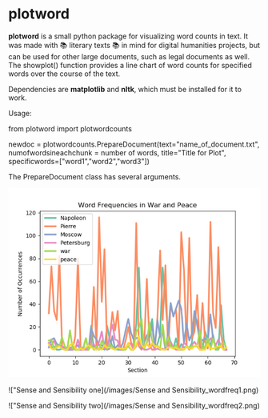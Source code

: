 # plotword
**plotword** is a small python package for visualizing word counts in text. It was made with :books: literary texts :books: in mind for digital humanities projects, but can be used for other large documents, such as legal documents as well. The showplot() function provides a line chart of word counts for specified words over the course of the text.

Dependencies are **matplotlib** and **nltk**, which must be installed for it to work. 

Usage:

from plotword import plotwordcounts

newdoc = plotwordcounts.PrepareDocument(text="name_of_document.txt", numofwordsineachchunk = number of words, title="Title for Plot",
                            specificwords=["word1","word2","word3"])



The PrepareDocument class has several arguments.

!["War and Peace" example](/images/wandp_wordfreq.png)

!["Sense and Sensibility one](/images/Sense and Sensibility_wordfreq1.png)

!["Sense and Sensibility two](/images/Sense and Sensibility_wordfreq2.png)
